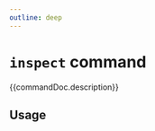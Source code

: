 ```yaml
---
outline: deep
---
```

# `inspect` command

<script setup lang="ts">
import {data as docs} from "./cli.data.js";
const commandDoc = docs.inspect.index;
</script>

{{commandDoc.description}}

## Usage
<div v-html="commandDoc.usageHtml"></div>
<div v-html="commandDoc.options"></div>
